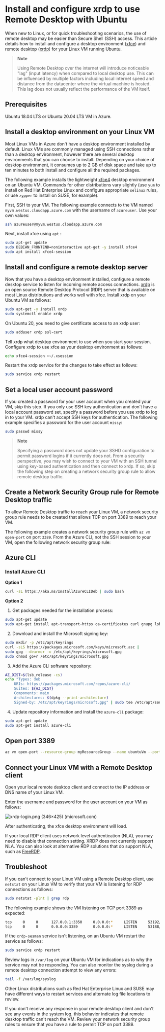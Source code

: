# Install and configure xrdp to use Remote Desktop with Ubuntu
When new to Linux, or for quick troubleshooting scenarios, the use of remote desktop may be easier than Secure Shell (SSH) access. This article details how to install and configure a desktop environment ([xfce](https://www.xfce.org)) and remote desktop ([xrdp](http://www.xrdp.org/)) for your Linux VM running Ubuntu.

> **Note**
>
> Using Remote Desktop over the internet will introduce noticeable "lag" (input latency) when compared to local desktop use. This can be influenced by multiple factors including local internet speed and distance from the datacenter where the virtual machine is hosted. This lag does not usually reflect the performance of the VM itself.

## Prerequisites
Ubuntu 18.04 LTS or Ubuntu 20.04 LTS VM in Azure.

## Install a desktop environment on your Linux VM
Most Linux VMs in Azure don't have a desktop environment installed by default. Linux VMs are commonly managed using SSH connections rather than a desktop environment, however there are several desktop environments that you can choose to install. Depending on your choice of desktop environment, it consumes up to 2 GB of disk space and take up to ten minutes to both install and configure all the required packages.

The following example installs the lightweight [xfce4](https://www.xfce.org/) desktop environment on an Ubuntu VM. Commands for other distributions vary slightly (use `yum` to install on Red Hat Enterprise Linux and configure appropriate `selinux` rules, or use `zypper` to install on SUSE, for example).

First, SSH to your VM. The following example connects to the VM named `myvm.westus.cloudapp.azure.com` with the username of `azureuser`. Use your own values:

```bash
ssh azureuser@myvm.westus.cloudapp.azure.com
```

Next, install xfce using `apt` :

```bash
sudo apt-get update
sudo DEBIAN_FRONTEND=noninteractive apt-get -y install xfce4
sudo apt install xfce4-session
```

## Install and configure a remote desktop server

Now that you have a desktop environment installed, configure a remote desktop service to listen for incoming remote access connections. [xrdp](http://www.xrdp.org/) is an open source Remote Desktop Protocol (RDP) server that is available on most Linux distributions and works well with xfce. Install xrdp on your Ubuntu VM as follows:

```bash
sudo apt-get -y install xrdp
sudo systemctl enable xrdp
```

On Ubuntu 20, you need to give certificate access to an xrdp user:

```bash
sudo adduser xrdp ssl-cert
```

Tell xrdp what desktop environment to use when you start your session. Configure xrdp to use xfce as your desktop environment as follows:

```bash
echo xfce4-session >~/.xsession
```

Restart the xrdp service for the changes to take effect as follows:

```bash
sudo service xrdp restart
```

## Set a local user account password

If you created a password for your user account when you created your VM, skip this step. If you only use SSH key authentication and don't have a local account password set, specify a password before you use xrdp to log in to your VM. xrdp can't accept SSH keys for authentication. The following example specifies a password for the user account `missy`:

```bash
sudo passwd missy
```

> **Note**
>
> Specifying a password does not update your SSHD configuration to permit password logins if it currently does not. From a security perspective, you may wish to connect to your VM with an SSH tunnel using key-based authentication and then connect to xrdp. If so, skip the following step on creating a network security group rule to allow remote desktop traffic.
> 
## Create a Network Security Group rule for Remote Desktop traffic

To allow Remote Desktop traffic to reach your Linux VM, a network security group rule needs to be created that allows TCP on port 3389 to reach your VM.

The following example creates a network security group rule with `az vm open-port` on port `3389`. From the Azure CLI, not the SSH session to your VM, open the following network security group rule:

## Azure CLI

### Install Azure CLI

**Option 1**

```bash
curl -sL https://aka.ms/InstallAzureCLIDeb | sudo bash
```

**Option 2**

1.  Get packages needed for the installation process:

```bash
sudo apt-get update
sudo apt-get install apt-transport-https ca-certificates curl gnupg lsb-release
```

2. Download and install the Microsoft signing key:
    
```bash
sudo mkdir -p /etc/apt/keyrings
curl -sLS https://packages.microsoft.com/keys/microsoft.asc |
sudo gpg --dearmor -o /etc/apt/keyrings/microsoft.gpg
sudo chmod go+r /etc/apt/keyrings/microsoft.gpg
```

3. Add the Azure CLI software repository:    
```bash
AZ_DIST=$(lsb_release -cs)
echo "Types: deb
    URIs: https://packages.microsoft.com/repos/azure-cli/
    Suites: ${AZ_DIST}
    Components: main
    Architectures: $(dpkg --print-architecture)
    Signed-by: /etc/apt/keyrings/microsoft.gpg" | sudo tee /etc/apt/sources.list.d/azure-cli.sources
```
    
4. Update repository information and install the `azure-cli` package:

```bash
sudo apt-get update
sudo apt-get install azure-cli
```

## Open port 3389

```bash
az vm open-port --resource-group myResourceGroup --name ubuntuVm --port 3389
```

## Connect your Linux VM with a Remote Desktop client

Open your local remote desktop client and connect to the IP address or DNS name of your Linux VM.

Enter the username and password for the user account on your VM as follows:

![xrdp-login.png (346×425) (microsoft.com)](https://learn.microsoft.com/en-us/azure/virtual-machines/linux/media/use-remote-desktop/xrdp-login.png)

After authenticating, the xfce desktop environment will load.

If your local RDP client uses network level authentication (NLA), you may need to disable that connection setting. XRDP does not currently support NLA. You can also look at alternative RDP solutions that do support NLA, such as [FreeRDP](https://www.freerdp.com).

## Troubleshoot

If you can't connect to your Linux VM using a Remote Desktop client, use `netstat` on your Linux VM to verify that your VM is listening for RDP connections as follows:

```bash
sudo netstat -plnt | grep rdp
```

The following example shows the VM listening on TCP port 3389 as expected:

```bash
tcp     0     0      127.0.0.1:3350     0.0.0.0:*     LISTEN     53192/xrdp-sesman
tcp     0     0      0.0.0.0:3389       0.0.0.0:*     LISTEN     53188/xrdp
```

If the `xrdp-sesman` service isn't listening, on an Ubuntu VM restart the service as follows:

```bash
sudo service xrdp restart
```

Review logs in `/var/log` on your Ubuntu VM for indications as to why the service may not be responding. You can also monitor the syslog during a remote desktop connection attempt to view any errors:

```bash
tail -f /var/log/syslog
```

Other Linux distributions such as Red Hat Enterprise Linux and SUSE may have different ways to restart services and alternate log file locations to review.

If you don't receive any response in your remote desktop client and don't see any events in the system log, this behavior indicates that remote desktop traffic can't reach the VM. Review your network security group rules to ensure that you have a rule to permit TCP on port 3389.